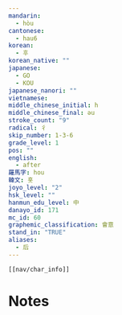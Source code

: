 ```yaml
---
mandarin:
  - hòu
cantonese:
  - hau6
korean:
  - 후
korean_native: ""
japanese:
  - GO
  - KOU
japanese_nanori: ""
vietnamese:
middle_chinese_initial: h
middle_chinese_final: əu
stroke_count: "9"
radical: 彳
skip_number: 1-3-6
grade_level: 1
pos: ""
english:
  - after
羅馬字: hou
韓文: 홋
joyo_level: "2"
hsk_level: ""
hanmun_edu_level: 中
danayo_id: 171
mc_id: 60
graphemic_classification: 會意
stand_in: "TRUE"
aliases:
  - 后
---
```

```meta-bind-embed
[[nav/char_info]]
```

# Notes
